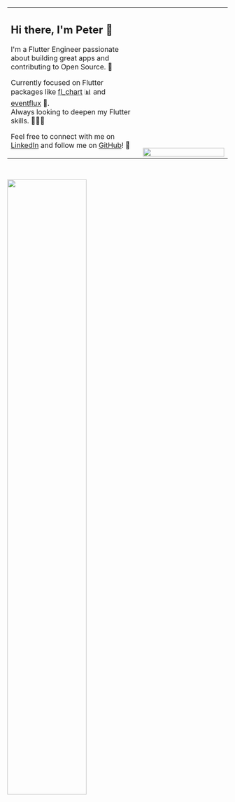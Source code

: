 <table>
<tr>
  <td width="60%" valign="top">
    
## Hi there, I'm Peter 👋

I'm a Flutter Engineer passionate about building great apps and contributing to Open Source. 📱

Currently focused on Flutter packages like [fl_chart](https://pub.dev/packages/fl_chart) 📊 and [eventflux](https://pub.dev/packages/eventflux) 📨.  
Always looking to deepen my Flutter skills. 🏋🏻‍♀️

Feel free to connect with me on [LinkedIn](https://www.linkedin.com/in/peter-trost-595a27173/) and follow me on [GitHub](https://github.com/Peetee06)! 🤝
<br>
  </td>
  <td width="40%" valign="bottom">
    <img width="100%" src="https://github-readme-stats-beta-steel-73.vercel.app/api/top-langs/?username=Peetee06&layout=compact&theme=transparent&hide=TeX&langs_count=4" />
  </td>
</tr>
</table>

<br>

<p>
  <img width="60%" src="https://github-readme-stats-beta-steel-73.vercel.app/api?username=Peetee06&show=reviews,prs_merged,prs_merged_percentage&show_icons=true&theme=transparent&rank_icon=percentile" />
</p>

<!--
**Peetee06/Peetee06** is a ✨ _special_ ✨ repository because its `README.md` (this file) appears on your GitHub profile.

Here are some ideas to get you started:

- 🔭 I’m currently working on ...
- 🌱 I’m currently learning ...
- 👯 I’m looking to collaborate on ...
- 🤔 I’m looking for help with ...
- 💬 Ask me about ...
- 📫 How to reach me: ...
- 😄 Pronouns: ...
- ⚡ Fun fact: ...
-->
